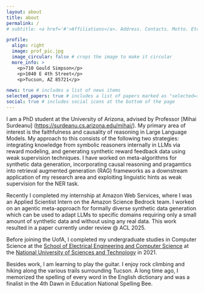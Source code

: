 ```yaml
---
layout: about
title: about
permalink: /
# subtitle: <a href='#'>Affiliations</a>. Address. Contacts. Motto. Etc.

profile:
  align: right
  image: prof_pic.jpg
  image_circular: false # crops the image to make it circular
  more_info: >
    <p>710 Gould Simpson</p>
    <p>1040 E 4th Street</p>
    <p>Tucson, AZ 85721</p>

news: true # includes a list of news items
selected_papers: true # includes a list of papers marked as "selected={true}"
social: true # includes social icons at the bottom of the page
---
```


I am a PhD student at the University of Arizona, advised by Professor [Mihai Surdeanu] (https://surdeanu.cs.arizona.edu/mihai/). My primary area of interest is the faithfulness and causality of reasoning in Large Language Models. My approach to this consists of the following two strategies: integrating knowledge from symbolic reasoners internally in LLMs via reward modeling, and generating synthetic reward feedback data using weak supervision techniques. I have worked on meta-algorithms for synthetic data generation, incorporating causal reasoning and pragamtics into retrieval augmented generation (RAG) frameworks as a downstream application of my research area and exploiting linguistic hints as weak supervision for the NER task.

Recently I completed my internship at Amazon Web Services, where I was an Applied Scientist Intern on the Amazon Science Bedrock team. I worked on an agentic meta-approach for formally diverse synthetic data generation which can be used to adapt LLMs to specific domains requiring only a small amount of synthetic data and without using any real data. This work resulted in a paper currently under review @ ACL 2025.

Before joining the UofA, I completed my undergraduate studies in Computer Science at the [School of Electrical Engineering and Computer Science](https://seecs.nust.edu.pk) at the [National University of Sciences and Technology](https://nust.edu.pk) in 2021.

Besides work, I am learning to play the guitar. I enjoy rock climbing and hiking along the various trails surrounding Tucson. A long time ago, I memorized the spelling of every word in the English dictionary and was a finalist in the 4th Dawn in Education National Spelling Bee.

<!-- Write your biography here. Tell the world about yourself. Link to your favorite [subreddit](http://reddit.com). You can put a picture in, too. The code is already in, just name your picture `prof_pic.jpg` and put it in the `img/` folder.

Put your address / P.O. box / other info right below your picture. You can also disable any of these elements by editing `profile` property of the YAML header of your `_pages/about.md`. Edit `_bibliography/papers.bib` and Jekyll will render your [publications page](/al-folio/publications/) automatically.

Link to your social media connections, too. This theme is set up to use [Font Awesome icons](https://fontawesome.com/) and [Academicons](https://jpswalsh.github.io/academicons/), like the ones below. Add your Facebook, Twitter, LinkedIn, Google Scholar, or just disable all of them. -->
